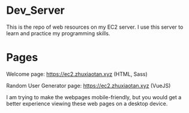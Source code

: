 # Dev_Server

This is the repo of web resources on my EC2 server. I use this server to learn and practice my programming skills.

# Pages

Welcome page: https://ec2.zhuxiaotan.xyz (HTML, Sass)

Random User Generator page: https://ec2.zhuxiaotan.xyz (VueJS)

I am trying to make the webpages mobile-friendly, but you would get a better experience viewing these web pages on a desktop device.